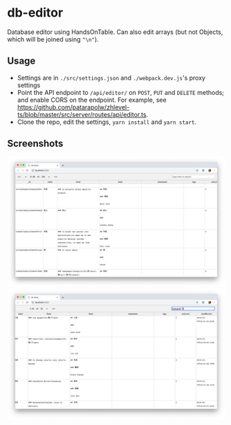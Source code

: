 # db-editor

Database editor using HandsOnTable. Can also edit arrays (but not Objects, which will be joined using `"\n"`).

## Usage

- Settings are in `./src/settings.json` and `./webpack.dev.js`'s proxy settings
- Point the API endpoint to `/api/editor/` on `POST`, `PUT` and `DELETE` methods; and enable CORS on the endpoint. For example, see <https://github.com/patarapolw/zhlevel-ts/blob/master/src/server/routes/api/editor.ts>.
- Clone the repo, edit the settings, `yarn install` and `yarn start`.

## Screenshots

![](/screenshots/1.png)
![](/screenshots/2.png)
